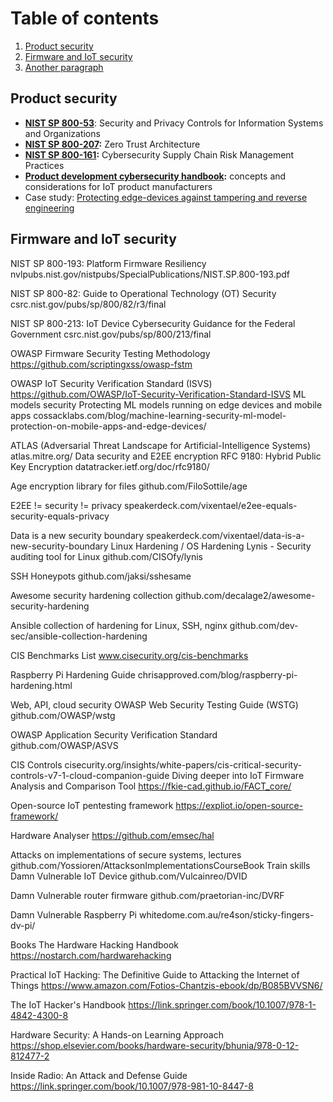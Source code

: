 # Table of contents
1. [Product security](#product-security)
2. [Firmware and IoT security](#firmware-security)
3. [Another paragraph](#paragraph2)

<a name="product-security"></a>
## Product security

* **[NIST SP 800-53](https://csrc.nist.gov/pubs/sp/800/53/r5/upd1/final)**: Security and Privacy Controls for Information Systems and Organizations
* **[NIST SP 800-207](https://csrc.nist.gov/pubs/sp/800/207/final):** Zero Trust Architecture
* **[NIST SP 800-161](https://csrc.nist.gov/pubs/sp/800/161/r1/upd1/final):** Cybersecurity Supply Chain Risk Management Practices
* **[Product development cybersecurity handbook](https://nvlpubs.nist.gov/nistpubs/CSWP/NIST.CSWP.33.ipd.pdf):** concepts and considerations for IoT product manufacturers
* Case study: [Protecting edge-devices against tampering and reverse engineering](https://www.cossacklabs.com/case-studies/iiot-security-a-hive-and-a-queen/)

<a name="firmware-security"></a>
## Firmware and IoT security

NIST SP 800-193: Platform Firmware Resiliency
nvlpubs.nist.gov/nistpubs/SpecialPublications/NIST.SP.800-193.pdf

NIST SP 800-82: Guide to Operational Technology (OT) Security
csrc.nist.gov/pubs/sp/800/82/r3/final

NIST SP 800-213: IoT Device Cybersecurity Guidance for the Federal Government
csrc.nist.gov/pubs/sp/800/213/final

OWASP Firmware Security Testing Methodology
https://github.com/scriptingxss/owasp-fstm

OWASP IoT Security Verification Standard (ISVS)
https://github.com/OWASP/IoT-Security-Verification-Standard-ISVS
ML models security
Protecting ML models running on edge devices and mobile apps
cossacklabs.com/blog/machine-learning-security-ml-model-protection-on-mobile-apps-and-edge-devices/

ATLAS (Adversarial Threat Landscape for Artificial-Intelligence Systems)
atlas.mitre.org/
Data security and E2EE encryption
RFC 9180: Hybrid Public Key Encryption
datatracker.ietf.org/doc/rfc9180/

Age encryption library for files
github.com/FiloSottile/age

E2EE != security != privacy
speakerdeck.com/vixentael/e2ee-equals-security-equals-privacy

Data is a new security boundary
speakerdeck.com/vixentael/data-is-a-new-security-boundary
Linux Hardening / OS Hardening
Lynis - Security auditing tool for Linux
github.com/CISOfy/lynis

SSH Honeypots
github.com/jaksi/sshesame

Awesome security hardening collection
github.com/decalage2/awesome-security-hardening

Ansible collection of hardening for Linux, SSH, nginx
github.com/dev-sec/ansible-collection-hardening

CIS Benchmarks List
www.cisecurity.org/cis-benchmarks

Raspberry Pi Hardening Guide
chrisapproved.com/blog/raspberry-pi-hardening.html

Web, API, cloud security
OWASP Web Security Testing Guide (WSTG)
github.com/OWASP/wstg

OWASP Application Security Verification Standard
github.com/OWASP/ASVS

CIS Controls
cisecurity.org/insights/white-papers/cis-critical-security-controls-v7-1-cloud-companion-guide 
Diving deeper into IoT
Firmware Analysis and Comparison Tool https://fkie-cad.github.io/FACT_core/

Open-source IoT pentesting framework https://expliot.io/open-source-framework/

Hardware Analyser 
https://github.com/emsec/hal

Attacks on implementations of secure systems, lectures 
github.com/Yossioren/AttacksonImplementationsCourseBook
Train skills
Damn Vulnerable IoT Device
github.com/Vulcainreo/DVID

Damn Vulnerable router firmware
github.com/praetorian-inc/DVRF

Damn Vulnerable Raspberry Pi
whitedome.com.au/re4son/sticky-fingers-dv-pi/

Books
The Hardware Hacking Handbook
https://nostarch.com/hardwarehacking

Practical IoT Hacking: The Definitive Guide to Attacking the Internet of Things
https://www.amazon.com/Fotios-Chantzis-ebook/dp/B085BVVSN6/

The IoT Hacker's Handbook
https://link.springer.com/book/10.1007/978-1-4842-4300-8

Hardware Security: A Hands-on Learning Approach
https://shop.elsevier.com/books/hardware-security/bhunia/978-0-12-812477-2

Inside Radio: An Attack and Defense Guide
https://link.springer.com/book/10.1007/978-981-10-8447-8
